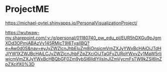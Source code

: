 # ProjectME
https://michael-pytel.shinyapps.io/PersonalVisualizationProject/

https://wutwaw-my.sharepoint.com/:v:/g/personal/01180740_pw_edu_pl/EUR5hDXGu9pJgmXDd3OPmjABAzVy145RMjcT9I6TyaIIBQ?e=Aw0d0S&nav=eyJyZWZlcnJhbEluZm8iOnsicmVmZXJyYWxBcHAiOiJTdHJlYW1XZWJBcHAiLCJyZWZlcnJhbFZpZXciOiJTaGFyZURpYWxvZy1MaW5rIiwicmVmZXJyYWxBcHBQbGF0Zm9ybSI6IldlYiIsInJlZmVycmFsTW9kZSI6InZpZXcifX0%3D
